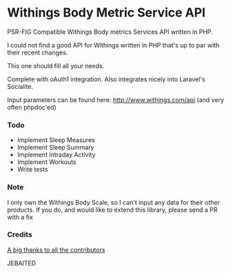 Withings Body Metric Service API
============

PSR-FIG Compatible Withings Body metrics Services API written in PHP.

I could not find a good API for Withings written in PHP that's up to par with their recent changes.

This one should fill all your needs. 

Complete with oAuth1 integration. Also integrates nicely into Laravel's Socialite.

Input parameters can be found here: http://www.withings.com/api (and very often phpdoc'ed)

### Todo

* Implement Sleep Measures
* Implement Sleep Summary
* Implement Intraday Activity
* Implement Workouts
* Write tests

### Note
I only own the Withings Body Scale, so I can't input any data for their other products. If you do, and would like to extend this library, please send a PR with a fix

### Credits
[A big thanks to all the contributors](https://github.com/Zn4rK/php-withings/graphs/contributors)

JEBAITED
